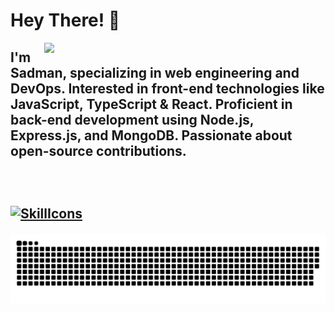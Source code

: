 # Hey There! 👋

<img align="right" width="450" src="https://github-readme-stats.vercel.app/api/?username=SADMAN30102001SAKIB&count_private=true&theme=tokyonight&showicons=true"/>

<h2>I'm Sadman, specializing in web engineering and DevOps. Interested in front-end technologies like JavaScript, TypeScript & React. Proficient in back-end development using Node.js, Express.js, and MongoDB. Passionate about open-source contributions.<h2/>

<br/>

[![SkillIcons](https://skillicons.dev/icons?i=html,css,js,py,vscode,twitter,stackoverflow,regex,powershell,netlify,matlab,linux,linkedin,heroku,githubactions,github,git,django,discord,codepen,webpack,vite,vercel,ts,threejs,tailwind,svg,sass,replit,redux,redis,react,pug,postman,postgres,php,nodejs,nginx,mysql,mongodb,md,latex,kubernetes,jquery,jest,jenkins,java,idea,graphql,gatsby,firebase,express,docker,bots,devto,cloudflare,cpp,c,bootstrap,bash,babel,aws,astro,arduino,ansible)](https://skillicons.dev)

<img src="https://github.com/SADMAN30102001SAKIB/SADMAN30102001SAKIB/blob/main/github-contribution-grid-snake.svg"/>
